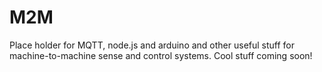 M2M
===

Place holder for MQTT, node.js and arduino and other useful stuff for machine-to-machine sense and control systems. Cool stuff coming soon!


